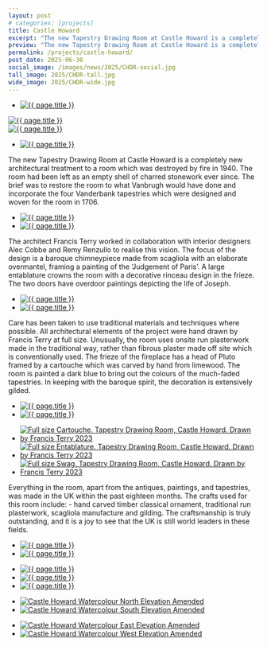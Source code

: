 ```yaml
---
layout: post
# categories: [projects]
title: Castle Howard
excerpt: "The new Tapestry Drawing Room at Castle Howard is a completely new architectural treatment to a room which was destroyed by fire in 1940."
preview: "The new Tapestry Drawing Room at Castle Howard is a completely new architectural treatment to a room which was destroyed by fire in 1940. The brief was to restore the room to what Vanbrugh would have done and incorporate the four Vanderbank tapestries which were designed and woven for the room in 1706."
permalink: /projects/castle-howard/
post_date: 2025-06-30
social_image: /images/news/2025/CHDR-social.jpg
tall_image: 2025/CHDR-tall.jpg
wide_image: 2025/CHDR-wide.jpg
---
```


<ul class="list">
	<li class="full">
		<a class="fancybox" rel="group" href="/images/news/2025/CHDR-02.jpg" title="{{ page.title }}">
			<img src="/images/news/2025/CHDR-02.jpg" alt="{{ page.title }}">
		</a>
	</li>
</ul>
<div class="gallery">
	<div>
		<a class="fancybox" rel="group" href="/images/news/2025/CHDR-19.jpg" title="{{ page.title }}">
			<img src="/images/news/2025/thumbs/CHDR-19.jpg" alt="{{ page.title }}" />
		</a>
	</div>
	<div>
		<a class="fancybox" rel="group" href="/images/news/2025/CHDR-20.jpg"  title="{{ page.title }}">
			<img src="/images/news/2025/thumbs/CHDR-20.jpg" alt="{{ page.title }}" />
		</a>
	</div>
</div>
<ul class="list">
	<li class="full">
		<a class="fancybox" rel="group" href="/images/news/2025/CHDR-03b.jpg"  title="{{ page.title }}">
			<img src="/images/news/2025/CHDR-03b.jpg" alt="{{ page.title }}" />
		</a>
	</li>
</ul>

The new Tapestry Drawing Room at Castle Howard is a completely new architectural treatment to a room which was destroyed by fire in 1940. The room had been left as an empty shell of charred stonework ever since. The brief was to restore the room to what Vanbrugh would have done and incorporate the four Vanderbank tapestries which were designed and woven for the room in 1706.

<ul class="list">
	<li class="half">
		<a class="fancybox" rel="group" href="/images/news/2025/CHDR-04.jpg" title="{{ page.title }}">
			<img src="/images/news/2025/thumbs/CHDR-04.jpg" alt="{{ page.title }}" />
		</a>
	</li>
	<li class="half">
		<a class="fancybox" rel="group" href="/images/news/2025/CHDR-05.jpg"  title="{{ page.title }}">
			<img src="/images/news/2025/thumbs/CHDR-05.jpg" alt="{{ page.title }}" />
		</a>
	</li>
</ul>

The architect Francis Terry worked in collaboration with interior designers Alec Cobbe and Remy Renzullo to realise this vision. The focus of the design is a baroque chimneypiece made from scagliola with an elaborate overmantel, framing a painting of the ‘Judgement of Paris’. A large entablature crowns the room with a decorative rinceau design in the frieze. The two doors have overdoor paintings depicting the life of Joseph.

<ul class="list">
	<li class="half">
		<a class="fancybox" rel="group" href="/images/news/2025/CHDR-06.jpg" title="{{ page.title }}">
			<img src="/images/news/2025/thumbs/CHDR-06.jpg" alt="{{ page.title }}" />
		</a>
	</li>
	<li class="half">
		<a class="fancybox" rel="group" href="/images/news/2025/CHDR-07.jpg"  title="{{ page.title }}">
			<img src="/images/news/2025/thumbs/CHDR-07.jpg" alt="{{ page.title }}" />
		</a>
	</li>
</ul>

Care has been taken to use traditional materials and techniques where possible. All architectural elements of the project were hand drawn by Francis Terry at full size.  Unusually, the room uses onsite run plasterwork made in the traditional way, rather than fibrous plaster made off site which is conventionally used. The frieze of the fireplace has a head of Pluto framed by a cartouche which was carved by hand from limewood. The room is painted a dark blue to bring out the colours of the much-faded tapestries. In keeping with the baroque spirit, the decoration is extensively gilded.

<ul class="list">
	<li class="half">
		<a class="fancybox" rel="group" href="/images/news/2025/CHDR-08.jpg" title="{{ page.title }}">
			<img src="/images/news/2025/thumbs/CHDR-08.jpg" alt="{{ page.title }}" />
		</a>
	</li>
	<li class="half">
		<a class="fancybox" rel="group" href="/images/news/2025/CHDR-09.jpg"  title="{{ page.title }}">
			<img src="/images/news/2025/CHDR-09.jpg" alt="{{ page.title }}" />
		</a>
	</li>
</ul>
<ul class="list">
	<li class="third">
		<a class="fancybox" rel="group" href="/images/drawings/cabinet_room_03.jpg" title="Full size Cartouche. Tapestry Drawing Room, Castle Howard. Drawn by Francis Terry 2023">
			<img class="lazy" src="/images/drawings/thumbs/cabinet_room_03.jpg" alt="Full size Cartouche. Tapestry Drawing Room, Castle Howard. Drawn by Francis Terry 2023" />
		</a>
	</li>
	<li class="third">
		<a class="fancybox" rel="group" href="/images/drawings/cabinet_room_01.jpg" title="Full size Entablature. Tapestry Drawing Room, Castle Howard.  Drawn by Francis Terry 2023">
			<img class="lazy" src="/images/drawings/thumbs/cabinet_room_01.jpg" alt="Full size Entablature. Tapestry Drawing Room, Castle Howard.  Drawn by Francis Terry 2023" />
		</a>
	</li>
	<li class="third">
		<a class="fancybox" rel="group" href="/images/drawings/cabinet_room_02.jpg" title="Full size Swag. Tapestry Drawing Room, Castle Howard.  Drawn by Francis Terry 2023">
			<img class="lazy" src="/images/drawings/thumbs/cabinet_room_02.jpg" alt="Full size Swag. Tapestry Drawing Room, Castle Howard.  Drawn by Francis Terry 2023" />
		</a>
	</li>
</ul>

Everything in the room, apart from the antiques, paintings, and tapestries, was made in the UK within the past eighteen months. The crafts used for this room include: - hand carved timber classical ornament, traditional run plasterwork, scagliola manufacture and gilding. The craftsmanship is truly outstanding, and it is a joy to see that the UK is still world leaders in these fields.

<ul class="list">
	<li class="half">
		<a class="fancybox" rel="group" href="/images/news/2025/CHDR-10.jpg" title="{{ page.title }}">
			<img src="/images/news/2025/thumbs/CHDR-10.jpg" alt="{{ page.title }}" />
		</a>
	</li>
	<li class="half">
		<a class="fancybox" rel="group" href="/images/news/2025/CHDR-11.jpg"  title="{{ page.title }}">
			<img src="/images/news/2025/thumbs/CHDR-11.jpg" alt="{{ page.title }}" />
		</a>
	</li>
</ul>
<ul class="list">
	<li class="third">
		<a class="fancybox" rel="group" href="/images/news/2025/CHDR-12.jpg" title="{{ page.title }}">
			<img src="/images/news/2025/thumbs/CHDR-12.jpg" alt="{{ page.title }}" />
		</a>
	</li>
	<li class="third">
		<a class="fancybox" rel="group" href="/images/news/2025/CHDR-13.jpg"  title="{{ page.title }}">
			<img src="/images/news/2025/thumbs/CHDR-13.jpg" alt="{{ page.title }}" />
		</a>
	</li>
	<li class="third">
		<a class="fancybox" rel="group" href="/images/news/2025/CHDR-14.jpg"  title="{{ page.title }}">
			<img src="/images/news/2025/thumbs/CHDR-14.jpg" alt="{{ page.title }}" />
		</a>
	</li>
</ul>
<ul class="list">
	<li class="half">
		<a class="fancybox" rel="group" href="/images/news/2025/CHDR-15.jpg" title="Castle Howard Watercolour North Elevation Amended">
			<img src="/images/news/2025/thumbs/CHDR-15.jpg" alt="Castle Howard Watercolour North Elevation Amended" />
		</a>
	</li>
	<li class="half">
		<a class="fancybox" rel="group" href="/images/news/2025/CHDR-16.jpg"  title="Castle Howard Watercolour South Elevation Amended">
			<img src="/images/news/2025/thumbs/CHDR-16.jpg" alt="Castle Howard Watercolour South Elevation Amended" />
		</a>
	</li>
</ul>
<ul class="list">
	<li class="half">
		<a class="fancybox" rel="group" href="/images/news/2025/CHDR-17.jpg" title="Castle Howard Watercolour East Elevation Amended">
			<img src="/images/news/2025/thumbs/CHDR-17.jpg" alt="Castle Howard Watercolour East Elevation Amended" />
		</a>
	</li>
	<li class="half">
		<a class="fancybox" rel="group" href="/images/news/2025/CHDR-18.jpg"  title="Castle Howard Watercolour West Elevation Amended">
			<img src="/images/news/2025/thumbs/CHDR-18.jpg" alt="Castle Howard Watercolour West Elevation Amended" />
		</a>
	</li>
</ul>